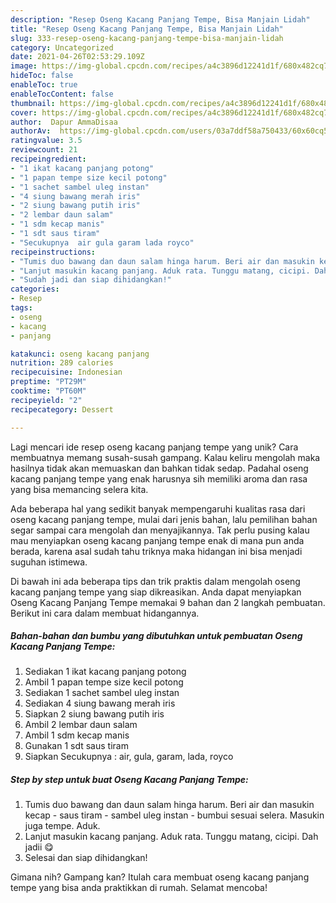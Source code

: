 ```yaml
---
description: "Resep Oseng Kacang Panjang Tempe, Bisa Manjain Lidah"
title: "Resep Oseng Kacang Panjang Tempe, Bisa Manjain Lidah"
slug: 333-resep-oseng-kacang-panjang-tempe-bisa-manjain-lidah
category: Uncategorized
date: 2021-04-26T02:53:29.109Z
image: https://img-global.cpcdn.com/recipes/a4c3896d12241d1f/680x482cq70/oseng-kacang-panjang-tempe-foto-resep-utama.jpg
hideToc: false
enableToc: true
enableTocContent: false
thumbnail: https://img-global.cpcdn.com/recipes/a4c3896d12241d1f/680x482cq70/oseng-kacang-panjang-tempe-foto-resep-utama.jpg
cover: https://img-global.cpcdn.com/recipes/a4c3896d12241d1f/680x482cq70/oseng-kacang-panjang-tempe-foto-resep-utama.jpg
author:  Dapur AmmaDisaa
authorAv:  https://img-global.cpcdn.com/users/03a7ddf58a750433/60x60cq50/avatar.jpg
ratingvalue: 3.5
reviewcount: 21
recipeingredient:
- "1 ikat kacang panjang potong"
- "1 papan tempe size kecil potong"
- "1 sachet sambel uleg instan"
- "4 siung bawang merah iris"
- "2 siung bawang putih iris"
- "2 lembar daun salam"
- "1 sdm kecap manis"
- "1 sdt saus tiram"
- "Secukupnya  air gula garam lada royco"
recipeinstructions:
- "Tumis duo bawang dan daun salam hinga harum. Beri air dan masukin kecap - saus tiram - sambel uleg instan - bumbui sesuai selera. Masukin juga tempe. Aduk."
- "Lanjut masukin kacang panjang. Aduk rata. Tunggu matang, cicipi. Dah jadii 😋"
- "Sudah jadi dan siap dihidangkan!"
categories:
- Resep
tags:
- oseng
- kacang
- panjang

katakunci: oseng kacang panjang 
nutrition: 289 calories
recipecuisine: Indonesian
preptime: "PT29M"
cooktime: "PT60M"
recipeyield: "2"
recipecategory: Dessert

---
```



Lagi mencari ide resep oseng kacang panjang tempe yang unik? Cara membuatnya memang susah-susah gampang. Kalau keliru mengolah maka hasilnya tidak akan memuaskan dan bahkan tidak sedap. Padahal oseng kacang panjang tempe yang enak harusnya sih memiliki aroma dan rasa yang bisa memancing selera kita.




Ada beberapa hal yang sedikit banyak mempengaruhi kualitas rasa dari oseng kacang panjang tempe, mulai dari jenis bahan, lalu pemilihan bahan segar sampai cara mengolah dan menyajikannya. Tak perlu pusing kalau mau menyiapkan oseng kacang panjang tempe enak di mana pun anda berada, karena asal sudah tahu triknya maka hidangan ini bisa menjadi suguhan istimewa.


Di bawah ini ada beberapa tips dan trik praktis dalam mengolah oseng kacang panjang tempe yang siap dikreasikan. Anda dapat menyiapkan Oseng Kacang Panjang Tempe memakai 9 bahan dan 2 langkah pembuatan. Berikut ini cara dalam membuat hidangannya.

<!--inarticleads1-->

##### Bahan-bahan dan bumbu yang dibutuhkan untuk pembuatan Oseng Kacang Panjang Tempe:

1. Sediakan 1 ikat kacang panjang potong
1. Ambil 1 papan tempe size kecil potong
1. Sediakan 1 sachet sambel uleg instan
1. Sediakan 4 siung bawang merah iris
1. Siapkan 2 siung bawang putih iris
1. Ambil 2 lembar daun salam
1. Ambil 1 sdm kecap manis
1. Gunakan 1 sdt saus tiram
1. Siapkan Secukupnya : air, gula, garam, lada, royco




<!--inarticleads2-->

##### Step by step untuk buat Oseng Kacang Panjang Tempe:

1. Tumis duo bawang dan daun salam hinga harum. Beri air dan masukin kecap - saus tiram - sambel uleg instan - bumbui sesuai selera. Masukin juga tempe. Aduk.
1. Lanjut masukin kacang panjang. Aduk rata. Tunggu matang, cicipi. Dah jadii 😋
1. Selesai dan siap dihidangkan!



Gimana nih? Gampang kan? Itulah cara membuat oseng kacang panjang tempe yang bisa anda praktikkan di rumah. Selamat mencoba!
